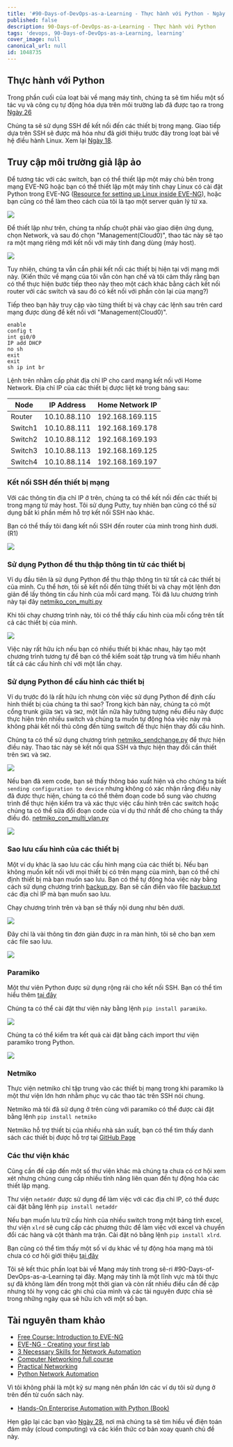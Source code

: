 ```yaml
---
title: '#90-Days-of-DevOps-as-a-Learning - Thực hành với Python - Ngày 27'
published: false
description: 90-Days-of-DevOps-as-a-Learning - Thực hành với Python
tags: 'devops, 90-Days-of-DevOps-as-a-Learning, learning'
cover_image: null
canonical_url: null
id: 1048735
---
```


## Thực hành với Python

Trong phần cuối của loạt bài về mạng máy tính, chúng ta sẽ tìm hiểu một số tác vụ và công cụ tự động hóa dựa trên môi trường lab đã được tạo ra trong [Ngày 26](day26.md)

Chúng ta sẽ sử dụng SSH để kết nối đến các thiết bị trong mạng. Giao tiếp dựa trên SSH sẽ được mã hóa như đã giới thiệu trước đây trong loạt bài về hệ điều hành Linux. Xem lại [Ngày 18](day18.md).

## Truy cập môi trường giả lập ảo

Để tương tác với các switch, bạn có thể thiết lập một máy chủ bên trong mạng EVE-NG hoặc bạn có thể thiết lập một máy tính chạy Linux có cài đặt Python trong EVE-NG ([Resource for setting up Linux inside EVE-NG](https://www.youtube.com/watch?v=3Qstk3zngrY)), hoặc bạn cũng có thể làm theo cách của tôi là tạo một server quản lý từ xa. 

![](../../Days/Images/Day27_Networking3.png)

Để thiết lập như trên, chúng ta nhấp chuột phải vào giao diện ứng dụng, chọn Network, và sau đó chọn "Management(Cloud0)", thao tác này sẽ tạo ra một mạng riêng mới kết nối với máy tính đang dùng (máy host).

![](../../Days/Images/Day27_Networking4.png)

Tuy nhiên, chúng ta vẫn cần phải kết nối các thiết bị hiện tại với mạng mới này. (Kiến thức về mạng của tôi vẫn còn hạn chế và tôi cảm thấy rằng bạn có thể thực hiện bước tiếp theo này theo một cách khác bằng cách kết nối router với các switch và sau đó có kết nối với phần còn lại của mạng?)

Tiếp theo bạn hãy truy cập vào từng thiết bị và chạy các lệnh sau trên card mạng được dùng để kết nối với "Management(Cloud0)".


```
enable
config t
int gi0/0
IP add DHCP
no sh
exit
exit
sh ip int br
```

Lệnh trên nhằm cấp phát địa chỉ IP cho card mạng kết nối với Home Network. Địa chỉ IP của các thiết bị được liệt kê trong bảng sau:

| Node    | IP Address   | Home Network IP |
| ------- | ------------ | --------------- |
| Router  | 10.10.88.110 | 192.168.169.115 |
| Switch1 | 10.10.88.111 | 192.168.169.178 |
| Switch2 | 10.10.88.112 | 192.168.169.193 |
| Switch3 | 10.10.88.113 | 192.168.169.125 |
| Switch4 | 10.10.88.114 | 192.168.169.197 |

### Kết nối SSH đến thiết bị mạng

Với các thông tin địa chỉ IP ở trên, chúng ta có thể kết nối đến các thiết bị trong mạng từ máy host. Tôi sử dụng Putty, tuy nhiên bạn cũng có thể sử dụng bất kì phần mềm hỗ trợ kết nối SSH nào khác.

Bạn có thể thấy tôi đang kết nối SSH đến router của mình trong hình dưới. (R1)

![](../../Days/Images/Day27_Networking5.png)

### Sử dụng Python để thu thập thông tin từ các thiết bị

Ví dụ đầu tiên là sử dụng Python để thu thập thông tin từ tất cả các thiết bị của mình. Cụ thể hơn, tôi sẽ kết nối đến từng thiết bị và chạy một lệnh đơn giản để lấy thông tin cấu hình của mỗi card mạng. Tôi đã lưu chương trình này tại đây [netmiko_con_multi.py](../../Days/Networking/netmiko_con_multi.py)

Khi tôi chạy chương trình này, tôi có thể thấy cấu hình của mỗi cổng trên tất cả các thiết bị của mình.

![](../../Days/Images/Day27_Networking6.png)

Việc này rất hữu ích nếu bạn có nhiều thiết bị khác nhau, hãy tạo một chương trình tương tự để bạn có thể kiểm soát tập trung và tìm hiểu nhanh tất cả các cấu hình chỉ với một lần chạy.

### Sử dụng Python để cấu hình các thiết bị

Ví dụ trước đó là rất hữu ích nhưng còn việc sử dụng Python để định cấu hình thiết bị của chúng ta thì sao? Trong kịch bản này, chúng ta có một cổng trunk giữa `SW1` và `SW2`, một lần nữa hãy tưởng tượng nếu điều này được thực hiện trên nhiều switch và chúng ta muốn tự động hóa việc này mà không phải kết nối thủ công đến từng switch để thực hiện thay đổi cấu hình.

Chúng ta có thể sử dụng chương trình [netmiko_sendchange.py](../../Days/Networking/netmiko_sendchange.py) để thực hiện điều này. Thao tác này sẽ kết nối qua SSH và thực hiện thay đổi cần thiết trên `SW1` và `SW2`.

![](../../Days/Images/Day27_Networking7.png)

Nếu bạn đã xem code, bạn sẽ thấy thông báo xuất hiện và cho chúng ta biết `sending configuration to device` nhưng không có xác nhận rằng điều này đã được thực hiện, chúng ta có thể thêm đoạn code bổ sung vào chương trình để thực hiện kiểm tra và xác thực việc cấu hình trên các switch hoặc chúng ta có thể sửa đổi đoạn code của ví dụ thứ nhất để cho chúng ta thấy điều đó. [netmiko_con_multi_vlan.py](../../Days/Networking/netmiko_con_multi_vlan.py)

![](Images/Day27_Networking8.png)

### Sao lưu cấu hình của các thiết bị

Một ví dụ khác là sao lưu các cấu hình mạng của các thiết bị. Nếu bạn không muốn kết nối với mọi thiết bị có trên mạng của mình, bạn có thể chỉ định thiết bị mà bạn muốn sao lưu. Bạn có thể tự động hóa việc này bằng cách sử dụng chương trình [backup.py](../../Days/Networking/backup.py). Bạn sẽ cần điền vào file [backup.txt](../../Days/Networking/backup.txt) các địa chỉ IP mà bạn muốn sao lưu.

Chạy chương trình trên và bạn sẽ thấy nội dung như bên dưới.

![](../../Days/Images/Day27_Networking9.png)

Đây chỉ là vài thông tin đơn giản được in ra màn hình, tôi sẽ cho bạn xem các file sao lưu.

![](../../Days/Images/Day27_Networking10.png)

### Paramiko

Một thư viên Python được sử dụng rộng rãi cho kết nối SSH. Bạn có thể tìm hiểu thêm [tại đây](https://github.com/paramiko/paramiko)

Chúng ta có thể cài đặt thư viện này bằng lệnh `pip install paramiko`.

![](../../Days/Images/Day27_Networking1.png)

Chúng ta có thể kiểm tra kết quả cài đặt bằng cách import thư viện paramiko trong Python.

![](../../Days/Images/Day27_Networking2.png)

### Netmiko

Thực viện netmiko chỉ tập trung vào các thiết bị mạng trong khi paramiko là một thư viện lớn hơn nhằm phục vụ các thao tác trên SSH nói chung.

Netmiko mà tôi đã sử dụng ở trên cùng với paramiko có thể được cài đặt bằng lệnh `pip install netmiko`

Netmiko hỗ trợ thiết bị của nhiều nhà sản xuất, bạn có thể tìm thấy danh sách các thiết bị được hỗ trợ tại [GitHub Page](https://github.com/ktbyers/netmiko#supports)

### Các thư viện khác

Cũng cần đề cập đến một số thư viện khác mà chúng ta chưa có cơ hội xem xét nhưng chúng cung cấp nhiều tính năng liên quan đến tự động hóa các thiết lập mạng.

Thư viện `netaddr` được sử dụng để làm việc với các địa chỉ IP, có thể được cài đặt bằng lệnh `pip install netaddr`

Nếu bạn muốn lưu trữ cấu hình của nhiều switch trong một bảng tính excel, thư viện `xlrd` sẽ cung cấp các phương thức để làm việc với excel và chuyển đổi các hàng và cột thành ma trận. Cài đặt nó bằng lệnh `pip install xlrd`.

Bạn cũng có thể tìm thấy một số ví dụ khác về tự động hóa mạng mà tôi chưa có cơ hội giới thiệu [tại đây](https://github.com/ktbyers/pynet/tree/master/presentations/dfwcug/examples)

Tôi sẽ kết thúc phần loạt bài về Mạng máy tính trong sê-ri #90-Days-of-DevOps-as-a-Learning tại đây. Mạng máy tính là một lĩnh vực mà tôi thực sự đã không làm đến trong một thời gian và còn rất nhiều điều cần đề cập nhưng tôi hy vọng các ghi chú của mình và các tài nguyên được chia sẻ trong những ngày qua sẽ hữu ích với một số bạn.

## Tài nguyên tham khảo

- [Free Course: Introduction to EVE-NG](https://www.youtube.com/watch?v=g6B0f_E0NMg)
- [EVE-NG - Creating your first lab](https://www.youtube.com/watch?v=9dPWARirtK8)
- [3 Necessary Skills for Network Automation](https://www.youtube.com/watch?v=KhiJ7Fu9kKA&list=WL&index=122&t=89s)
- [Computer Networking full course](https://www.youtube.com/watch?v=IPvYjXCsTg8)
- [Practical Networking](http://www.practicalnetworking.net/)
- [Python Network Automation](https://www.youtube.com/watch?v=xKPzLplPECU&list=WL&index=126)

Vì tôi không phải là một kỹ sư mạng nên phần lớn các ví dụ tôi sử dụng ở trên đến từ cuốn sách này.

- [Hands-On Enterprise Automation with Python (Book)](https://www.packtpub.com/product/hands-on-enterprise-automation-with-python/9781788998512)

Hẹn gặp lại các bạn vào [Ngày 28](day28.md), nơi mà chúng ta sẽ tìm hiểu về điện toán đám mây (cloud computing) và các kiến thức cơ bản xoay quanh chủ đề này.

